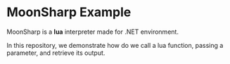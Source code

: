 # MoonSharp Example

MoonSharp is a **lua** interpreter made for .NET environment.

In this repository, we demonstrate how do we call a lua function, passing a parameter, and retrieve its output.
